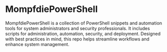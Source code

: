 # MompfdiePowerShell
 MompfdiePowerShell is a collection of PowerShell snippets and automation tools for system administrators and security professionals. It includes scripts for administration, automation, security, and deployment. Designed with best practices in mind, this repo helps streamline workflows and enhance system management.
